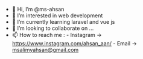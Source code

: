- 👋 Hi, I’m @ms-ahsan
- 👀 I’m interested in web development
- 🌱 I’m currently learning laravel and vue js
- 💞️ I’m looking to collaborate on ...
- 📫 How to reach me :
                       - Instagram -> https://www.instagram.com/ahsan_aan/
                       - Email   -> msalimyahsan@gmail.com

<!---
ms-ahsan/ms-ahsan is a ✨ special ✨ repository because its `README.md` (this file) appears on your GitHub profile.
You can click the Preview link to take a look at your changes.
--->

